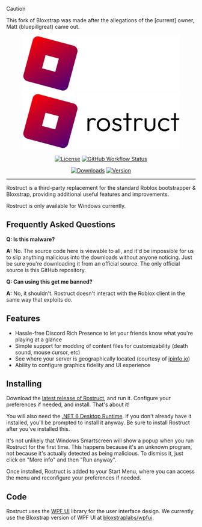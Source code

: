 > [!CAUTION]
> This fork of Bloxstrap was made after the allegations of the [current] owner, Matt (bluepillgreat) came out.

<p align="center">
    <img src="https://github.com/MadeByRedPCat/Rostruct/raw/main/Images/Bloxstrap-full-dark.png#gh-dark-mode-only" width="420">
    <img src="https://github.com/MadeByRedPCat/Rostruct/raw/main/Images/Bloxstrap-full-light.png#gh-light-mode-only" width="420">
</p>

<div align="center">

[![License][shield-repo-license]][repo-license]
[![GitHub Workflow Status][shield-repo-workflow]][repo-actions]
<!-- [![Crowdin][shield-crowdin-status]][crowdin-project] -->
[![Downloads][shield-repo-releases]][repo-releases]
[![Version][shield-repo-latest]][repo-latest]
<!-- [![Discord][shield-discord-server]][discord-invite] -->

</div>

----

Rostruct is a third-party replacement for the standard Roblox bootstrapper & Bloxstrap, providing additional useful features and improvements.

<!-- Running into a problem or need help with something? [Check out the Wiki](https://github.com/MadeByRedPCat/Rostruct/wiki). If you can't find anything, or would like to suggest something, please [submit an issue](https://github.com/MadeByRedPCat/Rostruct/issues). -->

Rostruct is only available for Windows currently.

## Frequently Asked Questions

**Q: Is this malware?**

**A:** No. The source code here is viewable to all, and it'd be impossible for us to slip anything malicious into the downloads without anyone noticing. Just be sure you're downloading it from an official source. The only official source is this GitHub repository.

**Q: Can using this get me banned?**

**A:** No, it shouldn't. Rostruct doesn't interact with the Roblox client in the same way that exploits do. <!-- [Read more about that here.](https://github.com/MadeByRedPCat/Rostruct/wiki/Why-it's-not-reasonably-possible-for-you-to-be-banned-by-Rostruct) -->

## Features

- Hassle-free Discord Rich Presence to let your friends know what you're playing at a glance
- Simple support for modding of content files for customizability (death sound, mouse cursor, etc)
- See where your server is geographically located (courtesy of [ipinfo.io](https://ipinfo.io))
- Ability to configure graphics fidelity and UI experience

## Installing
Download the [latest release of Rostruct](https://github.com/MadeByRedPCat/Rostruct/releases/latest), and run it. Configure your preferences if needed, and install. That's about it!

You will also need the [.NET 6 Desktop Runtime](https://aka.ms/dotnet-core-applaunch?missing_runtime=true&arch=x64&rid=win11-x64&apphost_version=6.0.16&gui=true). If you don't already have it installed, you'll be prompted to install it anyway. Be sure to install Rostruct after you've installed this.

It's not unlikely that Windows Smartscreen will show a popup when you run Rostruct for the first time. This happens because it's an unknown program, not because it's actually detected as being malicious. To dismiss it, just click on "More info" and then "Run anyway".

Once installed, Rostruct is added to your Start Menu, where you can access the menu and reconfigure your preferences if needed.

## Code

Rostruct uses the [WPF UI](https://github.com/lepoco/wpfui) library for the user interface design. We currently use the Bloxstrap version of WPF UI at [bloxstraplabs/wpfui](https://github.com/bloxstraplabs/wpfui).


[shield-repo-license]:  https://img.shields.io/github/license/MadeByRedPCat/Rostruct
[shield-repo-workflow]: https://img.shields.io/github/actions/workflow/status/MadeByRedPCat/Rostruct/ci-release.yml?branch=main&label=builds
[shield-repo-releases]: https://img.shields.io/github/downloads/MadeByRedPCat/Rostruct/latest/total?color=981bfe
[shield-repo-latest]:   https://img.shields.io/github/v/release/MadeByRedPCat/Rostruct?color=7a39fb

[shield-crowdin-status]: https://badges.crowdin.net//localized.svg
[shield-discord-server]: https://img.shields.io/discord/1099468797410283540?logo=discord&logoColor=white&label=discord&color=4d3dff

[repo-license]:  https://github.com/MadeByRedPCat/Rostruct/blob/main/LICENSE
[repo-actions]:  https://github.com/MadeByRedPCat/Rostruct/actions
[repo-releases]: https://github.com/MadeByRedPCat/Rostruct/releases
[repo-latest]:   https://github.com/MadeByRedPCat/Rostruct/releases/latest

[crowdin-project]: https://crowdin.com/project/bloxstrap
[discord-invite]:  https://discord.gg/nKjV3mGq6R

